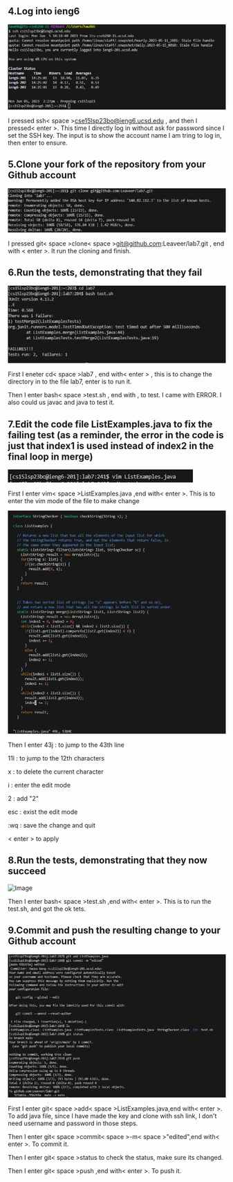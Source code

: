 ## 4.Log into ieng6
![Image](lab4-ex-1.png)


I pressed  ssh< space >cse15lsp23bo@ieng6.ucsd.edu , and then I pressed< enter >. This time I directly log in without ask for password since I set the SSH key. The input is to show the account name I am tring to log in, then enter to ensure. 

  
## 5.Clone your fork of the repository from your Github account
![Image](lab-4-ex-2.png)
  
  
I pressed  git< space >clone< space >git@github.com:Leaveer/lab7.git , end with < enter >. It run the cloning and finish.
  
  
## 6.Run the tests, demonstrating that they fail
![Image](lab4-ex-3.png)
  
  
First I eneter cd< space >lab7 , end with< enter > , this is to change the directory in to the file lab7, enter is to run it. 
  
  
Then I enter bash< space >test.sh , end with<enter> , to test. I came with ERROR. I also could us javac and java to test it.


## 7.Edit the code file ListExamples.java to fix the failing test (as a reminder, the error in the code is just that index1 is used instead of index2 in the final loop in merge)
![Image](Report-4-5.png)
  
  
First I enter vim< space >ListExamples.java ,end with< enter >. This is to enter the vim mode of the file to make change
  

![Image](Report-4-6.png)
  
  
Then I enter 43j : to jump to the 43th line
  
  
11l : to jump to the 12th characters
  
  
x : to delete the current character
  
  
i : enter the edit mode
  
  
2 : add "2"
  
  
esc : exist the edit mode
  
  
:wq : save the change and quit

< enter > to apply
  
## 8.Run the tests, demonstrating that they now succeed
![Image](lab-ex-5.png)
  
  
Then I enter bash< space >test.sh ,end with< enter >. This is to run the test.sh, and got the ok tets.
  
## 9.Commit and push the resulting change to your Github account
![Image](lab4-ex-4.png)
  
  
First I enter git< space >add< space >ListExamples.java,end with< enter >. To add java file, since I have made the key and clone with ssh link, I don't need username and password in those steps. 
  

Then I enter git< space >commit< space >-m< space >"edited",end with< enter >.  To commit it. 
  
  
Then I enter git< space >status to check the status, make sure its changed.
  
  
Then I enter  git< space >push ,end with< enter >. To push it.

